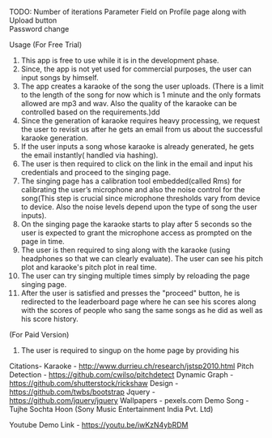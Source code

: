 TODO: Number of iterations Parameter Field on Profile page along with Upload button  
Password change



Usage
(For Free Trial)
1. This app is free to use while it is in the development phase.
2. Since, the app is not yet used for commercial purposes, the user can input songs by himself.
3. The app creates a karaoke of the song the user uploads. (There is a limit to the length of the song for now which is 1 minute and the only formats allowed are mp3 and wav. Also the quality of the karaoke can be controlled based on the requirements.)dd
4. Since the generation of karaoke requires heavy processing, we request the user to revisit us after he gets an email from us about the successful karaoke generation.
5. If the user inputs a song whose karaoke is already generated, he gets the email instantly( handled via hashing).
6. The user is then required to click on the link in the email and input his credentials and proceed to the singing page.
7. The singing page has a calibration tool embedded(called Rms) for calibrating the user’s microphone and also the noise control for the song(This step is crucial since microphone thresholds vary from device to device. Also the noise levels depend upon the type of song the user inputs).
8. On the singing page the karaoke starts to play after 5 seconds so the user is expected to grant the microphone access as prompted on the page in time.
9. The user is then required to sing along with the karaoke (using headphones so that we can clearly evaluate). The user can see his pitch plot and karaoke's pitch plot in real time.
10. The user can try singing multiple times simply by reloading the page singing page.
11. After the user is satisfied and presses the "proceed" button, he is redirected to the leaderboard page where he can see his scores along with the scores of people who sang the same songs as he did as well as his score history.

(For Paid Version)
1. The user is required to singup on the home page by providing his


Citations-
Karaoke - http://www.durrieu.ch/research/jstsp2010.html
Pitch Detection - https://github.com/cwilso/pitchdetect
Dynamic Graph - https://github.com/shutterstock/rickshaw
Design - https://github.com/twbs/bootstrap
Jquery - https://github.com/jquery/jquery
Wallpapers - pexels.com
Demo Song - Tujhe Sochta Hoon (Sony Music Entertainment India Pvt. Ltd)


Youtube Demo Link - https://youtu.be/iwKzN4ybRDM
